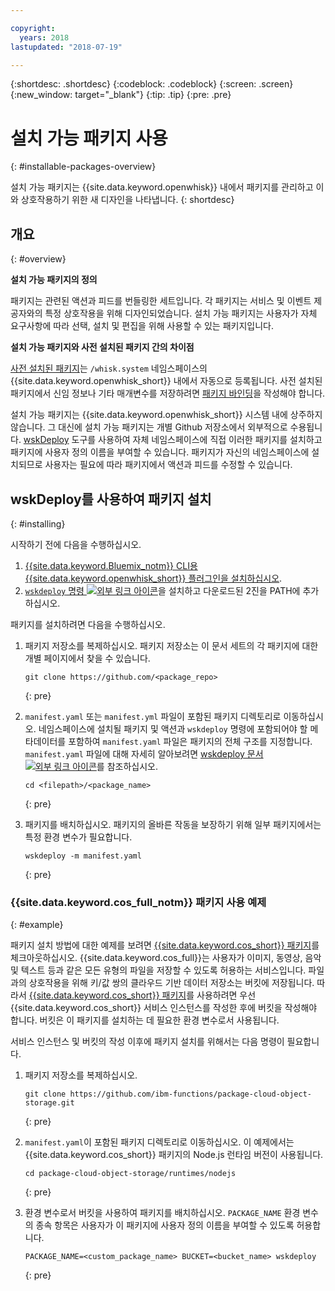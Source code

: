 ```yaml
---

copyright:
  years: 2018
lastupdated: "2018-07-19"

---
```


{:shortdesc: .shortdesc}
{:codeblock: .codeblock}
{:screen: .screen}
{:new_window: target="_blank"}
{:tip: .tip}
{:pre: .pre}

# 설치 가능 패키지 사용
{: #installable-packages-overview}

설치 가능 패키지는 {{site.data.keyword.openwhisk}} 내에서 패키지를 관리하고 이와 상호작용하기 위한 새 디자인을 나타냅니다. {: shortdesc}

## 개요
{: #overview}

**설치 가능 패키지의 정의**

패키지는 관련된 액션과 피드를 번들링한 세트입니다. 각 패키지는 서비스 및 이벤트 제공자와의 특정 상호작용을 위해 디자인되었습니다. 설치 가능 패키지는 사용자가 자체 요구사항에 따라 선택, 설치 및 편집을 위해 사용할 수 있는 패키지입니다. 

**설치 가능 패키지와 사전 설치된 패키지 간의 차이점**

[사전 설치된 패키지](openwhisk_packages.html#browse-packages)는 `/whisk.system` 네임스페이스의 {{site.data.keyword.openwhisk_short}} 내에서 자동으로 등록됩니다. 사전 설치된 패키지에서 신임 정보나 기타 매개변수를 저장하려면 [패키지 바인딩](openwhisk_packages.html#openwhisk_package_bind)을 작성해야 합니다. 

설치 가능 패키지는 {{site.data.keyword.openwhisk_short}} 시스템 내에 상주하지 않습니다. 그 대신에 설치 가능 패키지는 개별 Github 저장소에서 외부적으로 수용됩니다. [wskDeploy](https://github.com/apache/incubator-openwhisk-wskdeploy#whisk-deploy-wskdeploy) 도구를 사용하여 자체 네임스페이스에 직접 이러한 패키지를 설치하고 패키지에 사용자 정의 이름을 부여할 수 있습니다. 패키지가 자신의 네임스페이스에 설치되므로 사용자는 필요에 따라 패키지에서 액션과 피드를 수정할 수 있습니다. 

## wskDeploy를 사용하여 패키지 설치
{: #installing}

시작하기 전에 다음을 수행하십시오. 
  1. [{{site.data.keyword.Bluemix_notm}} CLI용 {{site.data.keyword.openwhisk_short}} 플러그인을 설치하십시오](bluemix_cli.html#cloudfunctions_cli).
  2. [`wskdeploy` 명령 ![외부 링크 아이콘](../icons/launch-glyph.svg "외부 링크 아이콘")](https://github.com/apache/incubator-openwhisk-wskdeploy/releases)을 설치하고 다운로드된 2진을 PATH에 추가하십시오. 

패키지를 설치하려면 다음을 수행하십시오.

1. 패키지 저장소를 복제하십시오. 패키지 저장소는 이 문서 세트의 각 패키지에 대한 개별 페이지에서 찾을 수 있습니다.
    ```
    git clone https://github.com/<package_repo>
    ```
    {: pre}

2. `manifest.yaml` 또는 `manifest.yml` 파일이 포함된 패키지 디렉토리로 이동하십시오. 네임스페이스에 설치될 패키지 및 액션과 `wskdeploy` 명령에 포함되어야 할 메타데이터를 포함하여 `manifest.yaml` 파일은 패키지의 전체 구조를 지정합니다. `manifest.yaml` 파일에 대해 자세히 알아보려면 [wskdeploy 문서 ![외부 링크 아이콘](../icons/launch-glyph.svg "외부 링크 아이콘")](https://github.com/apache/incubator-openwhisk-wskdeploy/blob/master/docs/programming_guide.md#wskdeploy-utility-by-example)를 참조하십시오.
    ```
    cd <filepath>/<package_name>
    ```
    {: pre}

3. 패키지를 배치하십시오. 패키지의 올바른 작동을 보장하기 위해 일부 패키지에서는 특정 환경 변수가 필요합니다.
    ```
    wskdeploy -m manifest.yaml
    ```
    {: pre}

### {{site.data.keyword.cos_full_notm}} 패키지 사용 예제
{: #example}

패키지 설치 방법에 대한 예제를 보려면 [{{site.data.keyword.cos_short}} 패키지](cloud_object_storage_actions.html)를 체크아웃하십시오. {{site.data.keyword.cos_full}}는 사용자가 이미지, 동영상, 음악 및 텍스트 등과 같은 모든 유형의 파일을 저장할 수 있도록 허용하는 서비스입니다. 파일과의 상호작용을 위해 키/값 쌍의 클라우드 기반 데이터 저장소는 버킷에 저장됩니다. 따라서 [{{site.data.keyword.cos_short}} 패키지](cloud_object_storage_actions.html)를 사용하려면 우선 {{site.data.keyword.cos_short}} 서비스 인스턴스를 작성한 후에 버킷을 작성해야 합니다. 버킷은 이 패키지를 설치하는 데 필요한 환경 변수로서 사용됩니다. 

서비스 인스턴스 및 버킷의 작성 이후에 패키지 설치를 위해서는 다음 명령이 필요합니다. 

1. 패키지 저장소를 복제하십시오.
    ```
    git clone https://github.com/ibm-functions/package-cloud-object-storage.git
    ```
    {: pre}

2. `manifest.yaml`이 포함된 패키지 디렉토리로 이동하십시오. 이 예제에서는 {{site.data.keyword.cos_short}} 패키지의 Node.js 런타임 버전이 사용됩니다.
    ```
    cd package-cloud-object-storage/runtimes/nodejs
    ```
    {: pre}

3. 환경 변수로서 버킷을 사용하여 패키지를 배치하십시오. `PACKAGE_NAME` 환경 변수의 종속 항목은 사용자가 이 패키지에 사용자 정의 이름을 부여할 수 있도록 허용합니다.
    ```
    PACKAGE_NAME=<custom_package_name> BUCKET=<bucket_name> wskdeploy
    ```
    {: pre}
